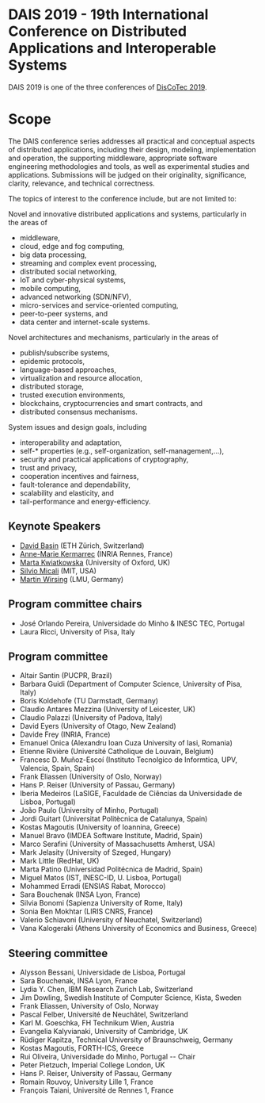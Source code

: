 # DAIS 2019 - 19th International Conference on Distributed Applications and Interoperable Systems

DAIS 2019 is one of the three conferences of [DisCoTec 2019](https://www.discotec.org/2019/).

# Scope
The DAIS conference series addresses all practical and conceptual aspects of distributed applications, including their design, modeling, implementation and operation, the supporting middleware, appropriate software engineering methodologies and tools, as well as experimental studies and applications. Submissions will be judged on their originality, significance, clarity, relevance, and technical correctness.

The topics of interest to the conference include, but are not limited to:

Novel and innovative distributed applications and systems, particularly in the areas of
* middleware,
* cloud, edge and fog computing,
* big data processing,
* streaming and complex event processing,
* distributed social networking,
* IoT and cyber-physical systems,
* mobile computing,
* advanced networking (SDN/NFV),
* micro-services and service-oriented computing,
* peer-to-peer systems, and
* data center and internet-scale systems.

Novel architectures and mechanisms, particularly in the areas of
* publish/subscribe systems,
* epidemic protocols,
* language-based approaches,
* virtualization and resource allocation,
* distributed storage,
* trusted execution environments,
* blockchains, cryptocurrencies and smart contracts, and
* distributed consensus mechanisms.

System issues and design goals, including
* interoperability and adaptation,
* self-* properties (e.g., self-organization, self-management,...),
* security and practical applications of cryptography,
* trust and privacy,
* cooperation incentives and fairness,
* fault-tolerance and dependability,
* scalability and elasticity, and
* tail-performance and energy-efficiency.

## Keynote Speakers
* [David Basin](https://www.inf.ethz.ch/personal/basin/) (ETH Zürich, Switzerland)
* [Anne-Marie Kermarrec](https://www.irisa.fr/asap/?page_id=179) (INRIA Rennes, France)
* [Marta Kwiatkowska](http://www.cs.ox.ac.uk/marta.kwiatkowska/) (University of Oxford, UK)
* [Silvio Micali](https://people.csail.mit.edu/silvio/) (MIT, USA)  
* [Martin Wirsing](https://www.sosy-lab.org/people/wirsing/) (LMU, Germany)

## Program committee chairs
* José Orlando Pereira, Universidade do Minho & INESC TEC, Portugal
* Laura Ricci, University of Pisa, Italy

## Program committee
* Altair Santin (PUCPR, Brazil)
* Barbara Guidi (Department of Computer Science, University of Pisa, Italy)
* Boris Koldehofe (TU Darmstadt, Germany)
* Claudio Antares Mezzina (University of Leicester, UK)
* Claudio Palazzi (University of Padova, Italy)
* David Eyers (University of Otago, New Zealand)
* Davide Frey (INRIA, France)
* Emanuel Onica (Alexandru Ioan Cuza University of Iasi, Romania)
* Etienne Rivière (Université Catholique de Louvain, Belgium)
* Francesc D. Muñoz-Escoí (Instituto Tecnolgico de Informtica, UPV, Valencia, Spain, Spain)
* Frank Eliassen (University of Oslo, Norway)
* Hans P. Reiser (University of Passau, Germany)
* Iberia Medeiros (LaSIGE, Faculdade de Ciências da Universidade de Lisboa, Portugal)
* João Paulo (University of Minho, Portugal)
* Jordi Guitart (Universitat Politècnica de Catalunya, Spain)
* Kostas Magoutis (University of Ioannina, Greece)
* Manuel Bravo (IMDEA Software Institute, Madrid, Spain)
* Marco Serafini (University of Massachusetts Amherst, USA)
* Mark Jelasity (University of Szeged, Hungary)
* Mark Little (RedHat, UK)
* Marta Patino (Universidad Politécnica de Madrid, Spain)
* Miguel Matos (IST, INESC-ID, U. Lisboa, Portugal)
* Mohammed Erradi (ENSIAS Rabat, Morocco)
* Sara Bouchenak (INSA Lyon, France)
* Silvia Bonomi (Sapienza University of Rome, Italy)
* Sonia Ben Mokhtar (LIRIS CNRS, France)
* Valerio Schiavoni (University of Neuchatel, Switzerland)
* Vana Kalogeraki (Athens University of Economics and Business, Greece)

## Steering committee
* Alysson Bessani, Universidade de Lisboa, Portugal
* Sara Bouchenak, INSA Lyon, France
* Lydia Y. Chen, IBM Research Zurich Lab, Switzerland
* Jim Dowling, Swedish Institute of Computer Science, Kista, Sweden
* Frank Eliassen, University of Oslo, Norway
* Pascal Felber, Université de Neuchâtel, Switzerland
* Karl M. Goeschka, FH Technikum Wien, Austria
* Evangelia Kalyvianaki, University of Cambridge, UK
* Rüdiger Kapitza, Technical University of Braunschweig, Germany
* Kostas Magoutis, FORTH-ICS, Greece
* Rui Oliveira, Universidade do Minho, Portugal -- Chair
* Peter Pietzuch, Imperial College London, UK
* Hans P. Reiser, University of Passau, Germany
* Romain Rouvoy, University Lille 1, France
* François Taiani, Université de Rennes 1, France
